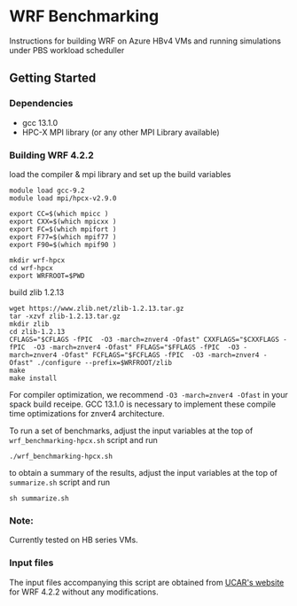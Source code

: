 # WRF Benchmarking
Instructions for building WRF on Azure HBv4 VMs and running simulations under PBS workload scheduller

## Getting Started

### Dependencies

* gcc 13.1.0
* HPC-X MPI library (or any other MPI Library available)

### Building WRF 4.2.2

load the compiler & mpi library and set up the build variables
```
module load gcc-9.2
module load mpi/hpcx-v2.9.0

export CC=$(which mpicc )
export CXX=$(which mpicxx ) 
export FC=$(which mpifort ) 
export F77=$(which mpif77 )
export F90=$(which mpif90 )

mkdir wrf-hpcx
cd wrf-hpcx
export WRFROOT=$PWD
```

build zlib 1.2.13
```
wget https://www.zlib.net/zlib-1.2.13.tar.gz
tar -xzvf zlib-1.2.13.tar.gz
mkdir zlib
cd zlib-1.2.13
CFLAGS="$CFLAGS -fPIC  -O3 -march=znver4 -Ofast" CXXFLAGS="$CXXFLAGS -fPIC  -O3 -march=znver4 -Ofast" FFLAGS="$FFLAGS -fPIC  -O3 -march=znver4 -Ofast" FCFLAGS="$FCFLAGS -fPIC  -O3 -march=znver4 -Ofast" ./configure --prefix=$WRFROOT/zlib
make
make install
```





For compiler optimization, we recommend `-O3 -march=znver4 -Ofast` in your spack build receipe. GCC 13.1.0 is necessary to implement these compile time optimizations for znver4 architecture. 

To run a set of benchmarks, adjust the input variables at the top of `wrf_benchmarking-hpcx.sh` script and run

```
./wrf_benchmarking-hpcx.sh
```

to obtain a summary of the results, adjust the input variables at the top of `summarize.sh` script and run
```
sh summarize.sh
```

### Note:
Currently tested on HB series VMs.

### Input files
The input files accompanying this script are obtained from [UCAR's website](https://www2.mmm.ucar.edu/wrf/users/benchmark/benchdata_v422.html) for WRF 4.2.2 without any modifications. 



